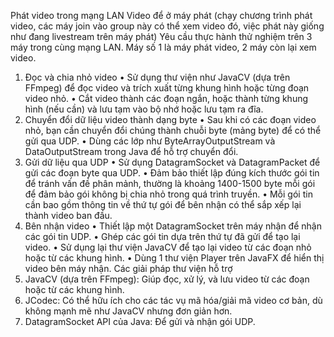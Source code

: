 Phát video trong mạng LAN
Video để ở máy phát (chạy chương trình phát video, các máy join vào group này có thể xem video đó, việc phát này giống như đang livestream trên máy phát)
Yêu cầu thực hành thử nghiệm trên 3 máy trong cùng mạng LAN. Máy số 1 là máy phát video, 2 máy còn lại xem video.
1. Đọc và chia nhỏ video
•	Sử dụng thư viện như JavaCV (dựa trên FFmpeg) để đọc video và trích xuất từng khung hình hoặc từng đoạn video nhỏ.
•	Cắt video thành các đoạn ngắn, hoặc thành từng khung hình (nếu cần) và lưu tạm vào bộ nhớ hoặc lưu tạm ra đĩa.
2. Chuyển đổi dữ liệu video thành dạng byte
•	Sau khi có các đoạn video nhỏ, bạn cần chuyển đổi chúng thành chuỗi byte (mảng byte) để có thể gửi qua UDP.
•	Dùng các lớp như ByteArrayOutputStream và DataOutputStream trong Java để hỗ trợ chuyển đổi.
3. Gửi dữ liệu qua UDP
•	Sử dụng DatagramSocket và DatagramPacket để gửi các đoạn byte qua UDP.
•	Đảm bảo thiết lập đúng kích thước gói tin để tránh vấn đề phân mảnh, thường là khoảng 1400-1500 byte mỗi gói để đảm bảo gói không bị chia nhỏ trong quá trình truyền.
•	Mỗi gói tin cần bao gồm thông tin về thứ tự gói để bên nhận có thể sắp xếp lại thành video ban đầu.
4. Bên nhận video
•	Thiết lập một DatagramSocket trên máy nhận để nhận các gói tin UDP.
•	Ghép các gói tin dựa trên thứ tự đã gửi để tạo lại video.
•	Sử dụng lại thư viện JavaCV để tạo lại video từ các đoạn nhỏ hoặc từ các khung hình.
•	Dùng 1 thư viện Player trên JavaFX để hiển thị video bên máy nhận.
Các giải pháp thư viện hỗ trợ
1.	JavaCV (dựa trên FFmpeg): Giúp đọc, xử lý, và lưu video từ các đoạn hoặc từ các khung hình.
2.	JCodec: Có thể hữu ích cho các tác vụ mã hóa/giải mã video cơ bản, dù không mạnh mẽ như JavaCV nhưng đơn giản hơn.
3.	DatagramSocket API của Java: Để gửi và nhận gói UDP.
